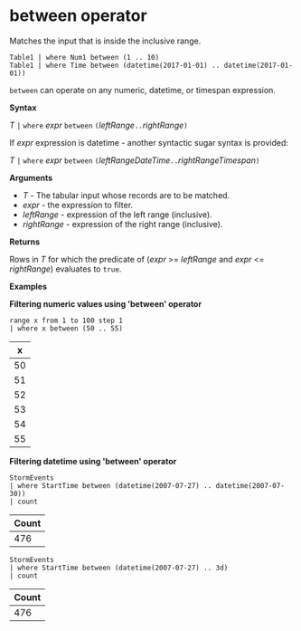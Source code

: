 # between operator

Matches the input that is inside the inclusive range.

<!--- csl --->
```
Table1 | where Num1 between (1 .. 10)
Table1 | where Time between (datetime(2017-01-01) .. datetime(2017-01-01))
```

`between` can operate on any numeric, datetime, or timespan expression.
 
**Syntax**

*T* `|` `where` *expr* `between` `(`*leftRange*` .. `*rightRange*`)`   
 
If *expr* expression is datetime - another syntactic sugar syntax is provided:

*T* `|` `where` *expr* `between` `(`*leftRangeDateTime*` .. `*rightRangeTimespan*`)`   

**Arguments**

* *T* - The tabular input whose records are to be matched.
* *expr* - the expression to filter.
* *leftRange* - expression of the left range (inclusive).
* *rightRange* - expression of the right range (inclusive).

**Returns**

Rows in *T* for which the predicate of (*expr* >= *leftRange* and *expr* <= *rightRange*) evaluates to `true`.

**Examples**  

**Filtering numeric values using 'between' operator**  

<!-- csl: https://help.kusto.windows.net:443/Samples -->
```
range x from 1 to 100 step 1
| where x between (50 .. 55)
```

|x|
|---|
|50|
|51|
|52|
|53|
|54|
|55|

**Filtering datetime using 'between' operator**  


<!-- csl: https://help.kusto.windows.net:443/Samples -->
```
StormEvents
| where StartTime between (datetime(2007-07-27) .. datetime(2007-07-30))
| count 
```

|Count|
|---|
|476|


<!-- csl: https://help.kusto.windows.net:443/Samples -->
```
StormEvents
| where StartTime between (datetime(2007-07-27) .. 3d)
| count 
```

|Count|
|---|
|476|